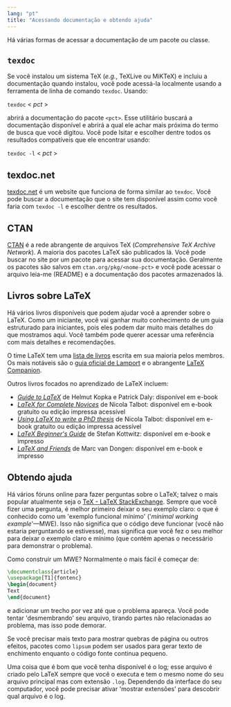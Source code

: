 ```yaml
---
lang: "pt"
title: "Acessando documentação e obtendo ajuda"
---
```


Há várias formas de acessar a documentação de um pacote ou classe.

## `texdoc`

Se você instalou um sistema TeX (_e.g._, TeXLive ou MiKTeX) e incluiu a
documentação quando instalou, você pode acessá-la localmente usando a ferramenta
de linha de comando `texdoc`.  Usando:

`texdoc` < _pct_ >

abrirá a documentação do pacote `<pct>`.  Esse utilitário buscará a documentação
disponível e abrirá a qual ele achar mais próxima do termo de busca que você
digitou.  Você pode lsitar e escolher dentre todos os resultados compatíveis que
ele encontrar usando:

`texdoc -l` < _pct_ >

## texdoc.net

[texdoc.net](https://texdoc.net/) é um website que funciona de forma similar ao
`texdoc`.  Você pode buscar a documentação que o site tem disponível assim como
você faria com `texdoc -l` e escolher dentre os resultados.

## CTAN

[CTAN](https://www.ctan.org) é a rede abrangente de arquivos TeX
(_Comprehensive TeX Archive Network_).  A maioria dos pacotes LaTeX são
publicados lá.  Você pode buscar no site por um pacote para acessar sua
documentação.  Geralmente os pacotes são salvos em `ctan.org/pkg/<nome-pct>`
e você pode acessar o arquivo leia-me (README) e a documentação dos pacotes
armazenados lá.

## Livros sobre LaTeX

Há vários livros disponíveis que podem ajudar você a aprender sobre o LaTeX.
Como um iniciante, você vai ganhar muito conhecimento de um guia estruturado
para iniciantes, pois eles podem dar muito mais detalhes do que mostramos aqui.
Você também pode querer acessar uma referência com mais detalhes e
recomendações.

O time LaTeX tem uma [lista de livros](https://www.latex-project.org/help/books)
escrita em sua maioria pelos membros.  Os mais notáveis são o
[guia oficial de Lamport](https://www.informit.com/store/latex-a-document-preparation-system-9780201529838)
e o abrangente
[LaTeX Companion](https://www.informit.com/store/latex-companion-9780201362992).

Outros livros focados no aprendizado de LaTeX incluem:

- [_Guide to
  LaTeX_](https://www.informit.com/store/guide-to-latex-9780132651714) de Helmut
  Kopka e Patrick Daly: disponível em e-book
- [_LaTeX for Complete Novices_](https://www.dickimaw-books.com/latex/novices/)
  de Nicola Talbot: disponível em e-book gratuito ou edição impressa acessível
- [_Using LaTeX to write a PhD
  thesis_](https://www.dickimaw-books.com/latex/thesis/)
  de Nicola Talbot: disponível em e-book gratuito ou edição impressa acessível
- [_LaTeX Beginner's Guide_](https://www.packtpub.com/gb/hardware-and-creative/latex-beginners-guide)
  de Stefan Kottwitz: disponível em e-book e impresso
- [_LaTeX and Friends_](https://www.springer.com/gp/book/9783642238154)
  de Marc van Dongen: disponível em e-book e impresso

## Obtendo ajuda

Há vários fóruns online para fazer perguntas sobre o LaTeX;  talvez o mais
popular atualmente seja o
[TeX - LaTeX StackExchange](https://tex.stackexchange.com).  Sempre que você
fizer uma pergunta, é melhor primeiro deixar o seu exemplo claro:  o que é
conhecido como um 'exemplo funcional mínimo'
('_minimal working example_'&mdash;MWE).  Isso não significa que o código deve
funcionar (você não estaria perguntando se estivesse), mas significa que você
fez o seu melhor para deixar o exemplo claro e mínimo (que contém apenas o
necessário para demonstrar o problema).

Como construir um MWE?  Normalmente o mais fácil é começar de:

```latex
\documentclass{article}
\usepackage[T1]{fontenc}
\begin{document}
Text
\end{document}
```

e adicionar um trecho por vez até que o problema apareça.  Você pode tentar
'desmembrando' seu arquivo, tirando partes não relacionadas ao problema, mas
isso pode demorar.

Se você precisar mais texto para mostrar quebras de página ou outros efeitos,
pacotes como `lipsum` podem ser usados para gerar texto de enchimento enquanto
o código fonte continua pequeno.

Uma coisa que é bom que você tenha disponível é o log;  esse arquivo é criado
pelo LaTeX sempre que você o executa e tem o mesmo nome do seu arquivo principal
mas com extensão `.log`.  Dependendo da interface do seu computador, você pode
precisar ativar 'mostrar extensões' para descobrir qual arquivo é o log.
